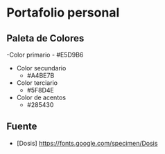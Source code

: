 # Portafolio personal

## Paleta de Colores

-Color primario
    - #E5D9B6
- Color secundario
    - #A4BE7B
- Color terciario
    - #5F8D4E
- Color de acentos
    - #285430

## Fuente
- [Dosis] https://fonts.google.com/specimen/Dosis